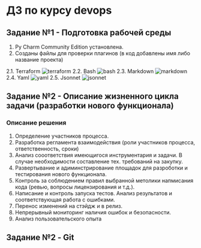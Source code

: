 # ДЗ по курсу devops
## Задание №1 - Подготовка рабочей среды
1. Py Charm Community Edition установлена.
2. Созданы файлы для проверки плагинов (в код добавлены имя либо название проекта)  

2.1. Terraform
![terraform](https://user-images.githubusercontent.com/100503249/155880359-c275a1ce-3e39-489a-beda-db41180121df.png)
2.2. Bash
![bash](https://user-images.githubusercontent.com/100503249/155880035-78e0c595-14cd-4fce-a0c1-8ae70623ca0d.png)
2.3. Markdown
![markdown](https://user-images.githubusercontent.com/100503249/155880154-86159ef1-ba42-428d-8e41-f56408c19eff.png)
2.4. Yaml
![yaml](https://user-images.githubusercontent.com/100503249/155880408-1609c77c-17d2-4b1c-b51e-35ffeb9779d5.png)
2.5. Jsonnet
![jsonnet](https://user-images.githubusercontent.com/100503249/155880331-a606fe70-bff1-4bdf-affa-049d52dba464.png)


## Задание №2 - Описание жизненного цикла задачи (разработки нового функционала)
### Описание решения
1. Определение участников процесса.
2. Разработка регламента взаимодействия (роли участников процесса, ответственность, сроки)
3. Анализ сооответствия имеющигося инструментария и задачи. В случае необходимости составление тех. требований на закупку.
4. Развертывание и адиминстрирование площадок для разроботки и тестирования нового функционала.
5. Контроль за соблюдением правил выбранной метолики напмисания кода (ревью, вопросы лицензирования и т.д.).
6. Написание и контроль запуска тестов. Анализ результатов и соответствующая работа с ошибками.
7. Перенос изменений на стэйдж и в релиз.
8. Непрерывный мониторинг наличия ошибок и безопасности.
9. Анализ пользовательского опыта

## Задание №2 - Git
